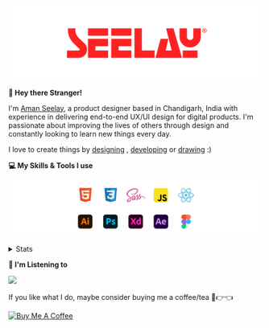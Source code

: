 [![banner](./images/seelay.svg)](https://www.seelay.in)

**👋 Hey there Stranger!**

I'm [Aman Seelay](https://www.seelay.in), a product designer based in Chandigarh, India with experience in delivering end-to-end UX/UI design for digital products. I'm passionate about improving the lives of others through design and constantly looking to learn new things every day.

I love to create things by [designing](https://www.seelay.in/#work) , [developing](https://www.seelay.in/#projects) or [drawing](https://art.seelay.in) :)

**💻 My Skills & Tools I use**

[![banner](./images/skills&tools.svg)](https://www.seelay.in/about)

<details>
  <summary>Stats</summary>

---

<!--START_SECTION:waka-->
![Profile Views](http://img.shields.io/badge/Profile%20Views-10-blue)

**🐱 My GitHub Data** 

> 📦 482.5 kB Used in GitHub's Storage 
 > 
> 🏆 574 Contributions in the Year 2023
 > 
> 💼 Opted to Hire
 > 
> 📜 1 Public Repository 
 > 
> 🔑 42 Private Repository 
 > 
**I'm a Night 🦉** 

```text
🌞 Morning                296 commits         ████░░░░░░░░░░░░░░░░░░░░░   17.41 % 
🌆 Daytime                288 commits         ████░░░░░░░░░░░░░░░░░░░░░   16.94 % 
🌃 Evening                495 commits         ███████░░░░░░░░░░░░░░░░░░   29.12 % 
🌙 Night                  621 commits         █████████░░░░░░░░░░░░░░░░   36.53 % 
```
📅 **I'm Most Productive on Sunday** 

```text
Monday                   214 commits         ███░░░░░░░░░░░░░░░░░░░░░░   12.59 % 
Tuesday                  291 commits         ████░░░░░░░░░░░░░░░░░░░░░   17.12 % 
Wednesday                152 commits         ██░░░░░░░░░░░░░░░░░░░░░░░   08.94 % 
Thursday                 262 commits         ████░░░░░░░░░░░░░░░░░░░░░   15.41 % 
Friday                   189 commits         ███░░░░░░░░░░░░░░░░░░░░░░   11.12 % 
Saturday                 268 commits         ████░░░░░░░░░░░░░░░░░░░░░   15.76 % 
Sunday                   324 commits         █████░░░░░░░░░░░░░░░░░░░░   19.06 % 
```


📊 **This Week I Spent My Time On** 

```text
🕑︎ Time Zone: Asia/Kolkata

💬 Programming Languages: 
Other                    10 hrs 52 mins      █████████████████████░░░░   82.01 % 
JavaScript               1 hr 19 mins        ██░░░░░░░░░░░░░░░░░░░░░░░   09.96 % 
CSS                      31 mins             █░░░░░░░░░░░░░░░░░░░░░░░░   03.93 % 
JSON                     23 mins             █░░░░░░░░░░░░░░░░░░░░░░░░   02.98 % 
Git Config               5 mins              ░░░░░░░░░░░░░░░░░░░░░░░░░   00.65 % 

🔥 Editors: 
Chrome                   9 hrs 34 mins       ██████████████████░░░░░░░   72.31 % 
VS Code                  2 hrs 23 mins       ████░░░░░░░░░░░░░░░░░░░░░   17.99 % 
Edge                     1 hr 17 mins        ██░░░░░░░░░░░░░░░░░░░░░░░   09.71 % 

💻 Operating System: 
Windows                  13 hrs 15 mins      █████████████████████████   100.00 % 
```

**I Mostly Code in JavaScript** 

```text
JavaScript               28 repos            ████████████████░░░░░░░░░   63.64 % 
TypeScript               13 repos            ███████░░░░░░░░░░░░░░░░░░   29.55 % 
Java                     3 repos             ██░░░░░░░░░░░░░░░░░░░░░░░   06.82 % 
```




 Last Updated on 15/11/2023 06:39:01 UTC
<!--END_SECTION:waka-->

---

 </details>

**🎵 I'm Listening to**

<object data="https://now-play.vercel.app/api/generate?uid=7a17a86e-d6b7-43b5-8d9c-1d6dae42a779" >

  <img src="https://now-play.vercel.app/api/generate?uid=7a17a86e-d6b7-43b5-8d9c-1d6dae42a779" />

</object>

If you like what I do, maybe consider buying me a coffee/tea 🥺👉👈

<a href="https://www.buymeacoffee.com/seelay" target="_blank"><img src="https://cdn.buymeacoffee.com/buttons/v2/default-red.png" alt="Buy Me A Coffee" width="150" ></a>

